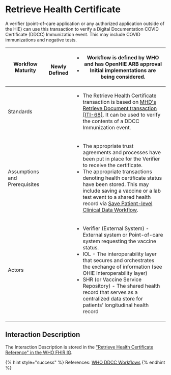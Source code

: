 # Retrieve Health Certificate

A verifier (point-of-care application or any authorized application outside of the HIE) can use this transaction to verify a Digital Documentation COVID Certificate (DDCC) Immunization event. This may include COVID immunizations and negative tests.

| **Workflow Maturity**         | <p><img src="https://lh6.googleusercontent.com/Kxkqfa92YGW3mIOmWio0Twi4YLMA92z6mL1MuFzkx4AWS5CX5zbzWid5z4p2W-e6O66llKpaU0r6lzwyXfhbIiWmkVEuPDy6stX5x5L8uC2DkEXs6qUFX-7xxXTlb9hbkg" alt=""></p><p><strong>Newly Defined</strong></p> | <ul><li><strong>Workflow is defined by WHO and has OpenHIE ARB approval</strong></li><li><strong>Initial implementations are being considered.</strong></li></ul>                                                                                                                                                                                                                                                                                |
| ----------------------------- | ----------------------------------------------------------------------------------------------------------------------------------------------------------------------------------------------------------------------------------- | ------------------------------------------------------------------------------------------------------------------------------------------------------------------------------------------------------------------------------------------------------------------------------------------------------------------------------------------------------------------------------------------------------------------------------------------------ |
| Standards                     |                                                                                                                                                                                                                                     | <ul><li>The Retrieve Health Certificate transaction is based on <a href="https://profiles.ihe.net/ITI/MHD/ITI-68.html">MHD's Retrieve Document transaction [ITI-68]</a>. It can be used to verify the contents of a DDCC Immunization event.</li></ul>                                                                                                                                                                                           |
| Assumptions and Prerequisites |                                                                                                                                                                                                                                     | <ul><li>The appropriate trust agreements and processes have been put in place for the Verifier to receive the certificate.</li><li>The appropriate transactions denoting health certificate status have been stored. This may include saving a vaccine or a lab test event to a shared health record via <a href="../shared-health-record/save-patient-level-clinical-data-workflow.md">Save Patient-level Clinical Data Workflow</a>.</li></ul> |
| Actors                        |                                                                                                                                                                                                                                     | <ul><li>Verifier (External System) - External system or Point-of-care system requesting the vaccine status.</li><li>IOL - The interoperability layer that secures and orchestrates the exchange of information (see OHIE Interoperability layer)</li><li>SHR (or Vaccine Service Repository) - The shared health record that serves as a centralized data store for patients’ longitudinal health record</li></ul>                               |

## Interaction Description

The Interaction Description is stored in the ["Retrieve Health Certificate Reference" in the WHO FHIR IG](https://worldhealthorganization.github.io/ddcc/transactions.html).

{% hint style="success" %}
References: [WHO DDCC Workflows](https://worldhealthorganization.github.io/ddcc/workflows.html)
{% endhint %}
